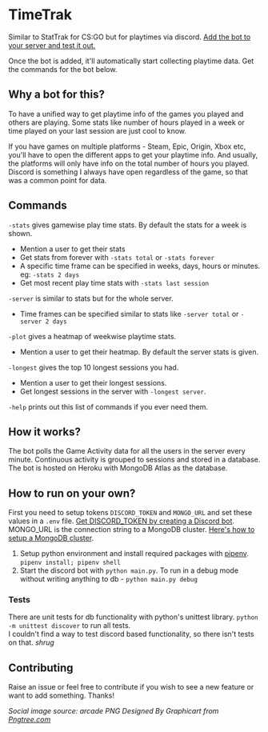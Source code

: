 # TimeTrak
Similar to StatTrak for CS:GO but for playtimes via discord. 
[Add the bot to your server and test it out.](https://discord.com/api/oauth2/authorize?client_id=780416332399116298&permissions=0&scope=bot)

Once the bot is added, it'll automatically start collecting playtime data. Get the commands for the bot below. 

## Why a bot for this?
To have a unified way to get playtime info of the games you played and others are playing. Some stats like number of hours played in a week or time played on your last session are just cool to know. 

If you have games on multiple platforms - Steam, Epic, Origin, Xbox etc, you'll have to open the different apps to get your playtime info. And usually, the platforms will only have info on the total number of hours you played. Discord is something I always have open regardless of the game, so that was a common point for data.

## Commands
`-stats` gives gamewise play time stats. By default the stats for a week is shown.
  - Mention a user to get their stats
  - Get stats from forever with `-stats total` or `-stats forever`
  - A specific time frame can be specified in weeks, days, hours or minutes. eg: `-stats 2 days`
  - Get most recent play time stats with `-stats last session`

`-server` is similar to stats but for the whole server.
  - Time frames can be specified similar to stats like `-server total` or `-server 2 days`

`-plot` gives a heatmap of weekwise playtime stats.
  - Mention a user to get their heatmap. By default the server stats is given.
  
`-longest` gives the top 10 longest sessions you had.
  - Mention a user to get their longest sessions.
  - Get longest sessions in the server with `-longest server`.
  
`-help` prints out this list of commands if you ever need them.

## How it works?
The bot polls the Game Activity data for all the users in the server every minute. Continuous activity is grouped to sessions and stored in a database. The bot is hosted on Heroku with MongoDB Atlas as the database.

## How to run on your own?
First you need to setup tokens `DISCORD_TOKEN` and `MONGO_URL` and set these values in a `.env` file. [Get DISCORD_TOKEN by creating a Discord bot](https://discordpy.readthedocs.io/en/latest/discord.html). MONGO_URL is the connection string to a MongoDB cluster. [Here's how to setup a MongoDB cluster](https://docs.atlas.mongodb.com/getting-started).

1. Setup python environment and install required packages with [pipenv](https://pypi.org/project/pipenv/). `pipenv install; pipenv shell`
2. Start the discord bot with `python main.py`. To run in a debug mode without writing anything to db - `python main.py debug`

### Tests
There are unit tests for db functionality with python's unittest library. `python -m unittest discover` to run all tests.  
I couldn't find a way to test discord based functionality, so there isn't tests on that. _shrug_

## Contributing
Raise an issue or feel free to contribute if you wish to see a new feature or want to add something. Thanks!


_Social image source: arcade PNG Designed By Graphicart from <a href="https://pngtree.com/">Pngtree.com</a>_
